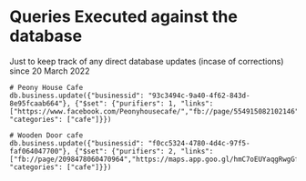 # Queries Executed against the database

Just to keep track of any direct database updates (incase of corrections) since 20 March 2022

```
# Peony House Cafe
db.business.update({"businessid": "93c3494c-9a40-4f62-843d-8e95fcaab664"}, {"$set": {"purifiers": 1, "links": ["https://www.facebook.com/Peonyhousecafe/","fb://page/554915082102146","https://goo.gl/maps/jqBAYYab9H9obDDm9"], "categories": ["cafe"]}})

# Wooden Door cafe 
db.business.update({"businessid": "f0cc5324-4780-4d4c-97f5-faf064047700"}, {"$set": {"purifiers": 2, "links": ["fb://page/2098478060470964","https://maps.app.goo.gl/hmC7oEUYaqgRwgGf7"], "categories": ["cafe"]}})
```
